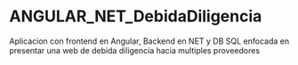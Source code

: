# ANGULAR_NET_DebidaDiligencia
 Aplicacion con frontend en Angular, Backend en NET y DB SQL enfocada en presentar una web de debida diligencia hacia multiples proveedores
